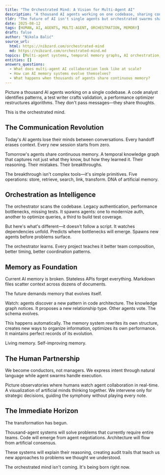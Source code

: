 ```yaml
---
title: "The Orchestrated Mind: A Vision for Multi-Agent AI"
description: "A thousand AI agents working on one codebase, sharing continuous memory and orchestrated intelligence."
tldr: "The future of AI isn't single agents but orchestrated swarms sharing temporal memory graphs. Picture agents that don't pass messages but share thoughts, with orchestrators that predict bottlenecks before they surface and memory systems that evolve themselves."
date: 2025-08-12
tags: [HUMAN, AI, AGENTS, MULTI-AGENT, ORCHESTRATION, MEMORY]
draft: false
author: "Nikola Balić"
source_url:
  html: https://nibzard.com/orchestrated-mind
  md: https://nibzard.com/orchestrated-mind.md
topics: [Multi-agent systems, temporal memory graphs, AI orchestration, agent collaboration, self-improving memory]
entities: []
answers_questions:
  - What does multi-agent AI collaboration look like at scale?
  - How can AI memory systems evolve themselves?
  - What happens when thousands of agents share continuous memory?
---
```


Picture a thousand AI agents working on a single codebase. A code analyst identifies patterns, a test writer crafts validation, a performance optimizer restructures algorithms. They don't pass messages—they share thoughts.

This is the orchestrated mind.

## The Communication Revolution

Today's AI agents lose their minds between conversations. Every handoff erases context. Every new session starts from zero.

Tomorrow's agents share continuous memory. A temporal knowledge graph that captures not just what they know, but how they learned it. Their reasoning. Their mistakes. Their breakthroughs.

The breakthrough isn't complex tools—it's simple primitives. Five operations: store, retrieve, search, link, transform. DNA of artificial memory.

## Orchestration as Intelligence

The orchestrator scans the codebase. Legacy authentication, performance bottlenecks, missing tests. It spawns agents: one to modernize auth, another to optimize queries, a third to build test coverage.

But here's what's different—it doesn't follow a script. It watches dependencies unfold. Predicts where bottlenecks will emerge. Spawns new agents before problems surface.

The orchestrator learns. Every project teaches it better team composition, better timing, better coordination patterns.

## Memory as Foundation

Current AI memory is broken. Stateless APIs forget everything. Markdown files scatter context across dozens of documents.

The future demands memory that evolves itself.

Watch: agents discover a new pattern in code architecture. The knowledge graph notices. It proposes a new relationship type. Other agents vote. The schema evolves.

This happens automatically. The memory system rewrites its own structure, creates new ways to organize information, optimizes its own performance. It maintains perfect records of its evolution.

Living memory. Self-improving memory.

## The Human Partnership

We become conductors, not managers. We express intent through natural language while agent swarms handle execution.

Picture observatories where humans watch agent collaboration in real-time. A visualization of artificial minds thinking together. We intervene only for strategic decisions, guiding the symphony without playing every note.

## The Immediate Horizon

The transformation has begun.

Thousand-agent systems will solve problems that currently require entire teams. Code will emerge from agent negotiations. Architecture will flow from artificial consensus.

These systems will explain their reasoning, creating audit trails that teach us new approaches to problems we thought we understood.

The orchestrated mind isn't coming. It's being born right now.